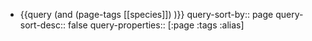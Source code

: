 - {{query (and (page-tags [[species]]) )}}
  query-sort-by:: page
  query-sort-desc:: false
  query-properties:: [:page :tags :alias]